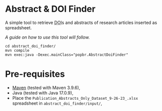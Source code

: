 # Abstract & DOI Finder

A simple tool to retrieve <abbr title="Digital Object Identifier">DOI</abbr>s and abstracts of research articles inserted as spreadsheet.

_A guide on how to use this tool will follow._

```
cd abstract_doi_finder/
mvn compile
mvn exec:java -Dexec.mainClass="popbr.AbstractDoiFinder"
```

# Pre-requisites

- [Maven](https://maven.apache.org/install.html) (tested with Maven 3.9.6),
- Java (tested with Java 17.0.9),
- Place the `Publication_Abstracts_Only_Dataset_9-26-23_.xlsx` spreadsheet in `abstract_doi_finder/input/`,
